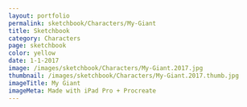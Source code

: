 ```yaml
---
layout: portfolio
permalink: sketchbook/Characters/My-Giant
title: Sketchbook
category: Characters
page: sketchbook
color: yellow
date: 1-1-2017
image: /images/sketchbook/Characters/My-Giant.2017.jpg
thumbnail: /images/sketchbook/Characters/My-Giant.2017.thumb.jpg
imageTitle: My Giant
imageMeta: Made with iPad Pro + Procreate
---
```

